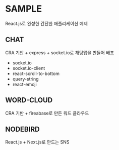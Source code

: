 # SAMPLE
React.js로 완성한 간단한 애플리케이션 예제

## CHAT
CRA 기반 + express + socket.io로 채팅앱을 만들어 배포<br />
- socket.io
- socket.io-client
- react-scroll-to-bottom
- query-string
- react-emoji

## WORD-CLOUD
CRA 기반 + fireabase로 만든 워드 클라우드

## NODEBIRD
React.js + Next.js로 만드는 SNS